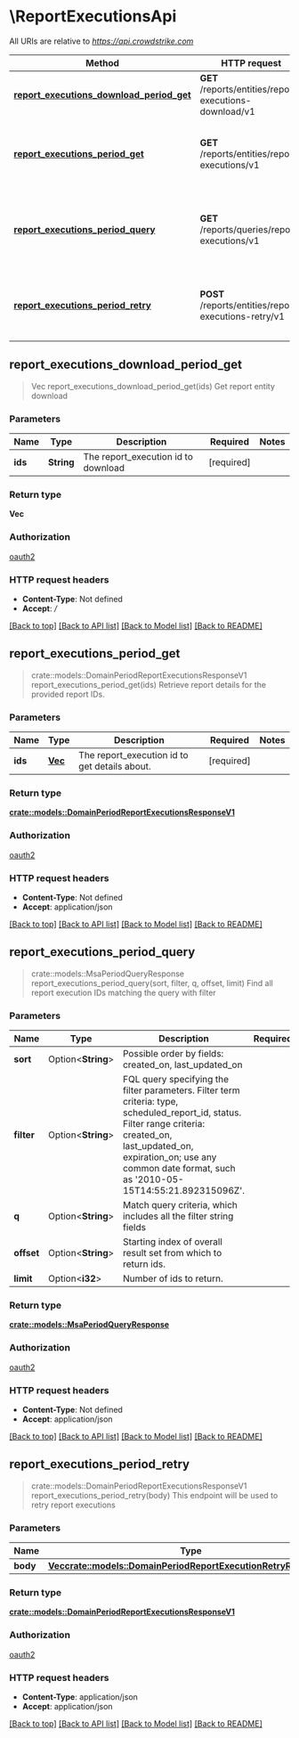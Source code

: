 # \ReportExecutionsApi

All URIs are relative to *https://api.crowdstrike.com*

Method | HTTP request | Description
------------- | ------------- | -------------
[**report_executions_download_period_get**](ReportExecutionsApi.md#report_executions_download_period_get) | **GET** /reports/entities/report-executions-download/v1 | Get report entity download
[**report_executions_period_get**](ReportExecutionsApi.md#report_executions_period_get) | **GET** /reports/entities/report-executions/v1 | Retrieve report details for the provided report IDs.
[**report_executions_period_query**](ReportExecutionsApi.md#report_executions_period_query) | **GET** /reports/queries/report-executions/v1 | Find all report execution IDs matching the query with filter
[**report_executions_period_retry**](ReportExecutionsApi.md#report_executions_period_retry) | **POST** /reports/entities/report-executions-retry/v1 | This endpoint will be used to retry report executions



## report_executions_download_period_get

> Vec<i32> report_executions_download_period_get(ids)
Get report entity download

### Parameters


Name | Type | Description  | Required | Notes
------------- | ------------- | ------------- | ------------- | -------------
**ids** | **String** | The report_execution id to download | [required] |

### Return type

**Vec<i32>**

### Authorization

[oauth2](../README.md#oauth2)

### HTTP request headers

- **Content-Type**: Not defined
- **Accept**: */*

[[Back to top]](#) [[Back to API list]](../README.md#documentation-for-api-endpoints) [[Back to Model list]](../README.md#documentation-for-models) [[Back to README]](../README.md)


## report_executions_period_get

> crate::models::DomainPeriodReportExecutionsResponseV1 report_executions_period_get(ids)
Retrieve report details for the provided report IDs.

### Parameters


Name | Type | Description  | Required | Notes
------------- | ------------- | ------------- | ------------- | -------------
**ids** | [**Vec<String>**](String.md) | The report_execution id to get details about. | [required] |

### Return type

[**crate::models::DomainPeriodReportExecutionsResponseV1**](domain.ReportExecutionsResponseV1.md)

### Authorization

[oauth2](../README.md#oauth2)

### HTTP request headers

- **Content-Type**: Not defined
- **Accept**: application/json

[[Back to top]](#) [[Back to API list]](../README.md#documentation-for-api-endpoints) [[Back to Model list]](../README.md#documentation-for-models) [[Back to README]](../README.md)


## report_executions_period_query

> crate::models::MsaPeriodQueryResponse report_executions_period_query(sort, filter, q, offset, limit)
Find all report execution IDs matching the query with filter

### Parameters


Name | Type | Description  | Required | Notes
------------- | ------------- | ------------- | ------------- | -------------
**sort** | Option<**String**> | Possible order by fields: created_on, last_updated_on |  |
**filter** | Option<**String**> | FQL query specifying the filter parameters. Filter term criteria: type, scheduled_report_id, status. Filter range criteria: created_on, last_updated_on, expiration_on; use any common date format, such as '2010-05-15T14:55:21.892315096Z'. |  |
**q** | Option<**String**> | Match query criteria, which includes all the filter string fields |  |
**offset** | Option<**String**> | Starting index of overall result set from which to return ids. |  |
**limit** | Option<**i32**> | Number of ids to return. |  |

### Return type

[**crate::models::MsaPeriodQueryResponse**](msa.QueryResponse.md)

### Authorization

[oauth2](../README.md#oauth2)

### HTTP request headers

- **Content-Type**: Not defined
- **Accept**: application/json

[[Back to top]](#) [[Back to API list]](../README.md#documentation-for-api-endpoints) [[Back to Model list]](../README.md#documentation-for-models) [[Back to README]](../README.md)


## report_executions_period_retry

> crate::models::DomainPeriodReportExecutionsResponseV1 report_executions_period_retry(body)
This endpoint will be used to retry report executions

### Parameters


Name | Type | Description  | Required | Notes
------------- | ------------- | ------------- | ------------- | -------------
**body** | [**Vec<crate::models::DomainPeriodReportExecutionRetryRequestV1>**](domain.ReportExecutionRetryRequestV1.md) |  | [required] |

### Return type

[**crate::models::DomainPeriodReportExecutionsResponseV1**](domain.ReportExecutionsResponseV1.md)

### Authorization

[oauth2](../README.md#oauth2)

### HTTP request headers

- **Content-Type**: application/json
- **Accept**: application/json

[[Back to top]](#) [[Back to API list]](../README.md#documentation-for-api-endpoints) [[Back to Model list]](../README.md#documentation-for-models) [[Back to README]](../README.md)

